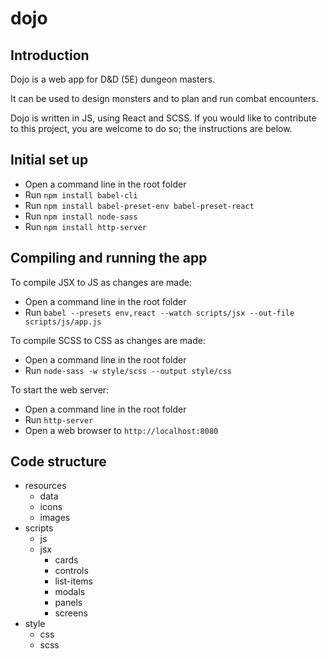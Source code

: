 # dojo

## Introduction

Dojo is a web app for D&D (5E) dungeon masters.

It can be used to design monsters and to plan and run combat encounters.

Dojo is written in JS, using React and SCSS. If you would like to contribute to this project, you are welcome to do so; the instructions are below.

## Initial set up

* Open a command line in the root folder
* Run `npm install babel-cli`
* Run `npm install babel-preset-env babel-preset-react`
* Run `npm install node-sass`
* Run `npm install http-server`

## Compiling and running the app

To compile JSX to JS as changes are made:

* Open a command line in the root folder
* Run `babel --presets env,react --watch scripts/jsx --out-file scripts/js/app.js`

To compile SCSS to CSS as changes are made:

* Open a command line in the root folder
* Run `node-sass -w style/scss --output style/css`

To start the web server:

* Open a command line in the root folder
* Run `http-server`
* Open a web browser to `http://localhost:8080`

## Code structure

- resources
  - data
  - icons
  - images
- scripts
  - js
  - jsx
    - cards
    - controls
    - list-items
    - modals
    - panels
    - screens
- style
  - css
  - scss
